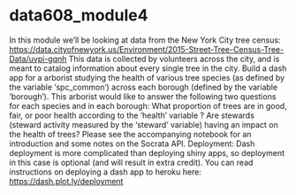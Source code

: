 # data608_module4
In this module we’ll be looking at data from the New York City tree census:  https://data.cityofnewyork.us/Environment/2015-Street-Tree-Census-Tree-Data/uvpi-gqnh  This data is collected by volunteers across the city, and is meant to catalog information about every single tree in the city.  Build a dash app for a arborist studying the health of various tree species (as defined by the variable ‘spc_common’) across each borough (defined by the variable ‘borough’). This arborist would like to answer the following two questions for each species and in each borough:  What proportion of trees are in good, fair, or poor health according to the ‘health’ variable ? Are stewards (steward activity measured by the ‘steward’ variable) having an impact on the health of trees? Please see the accompanying notebook for an introduction and some notes on the Socrata API.  Deployment:​ Dash deployment is more complicated than deploying shiny apps, so deployment in this case is ​optional ​(and will result in extra credit). You can read instructions on deploying a dash app to heroku here: ​https://dash.plot.ly/deployment
